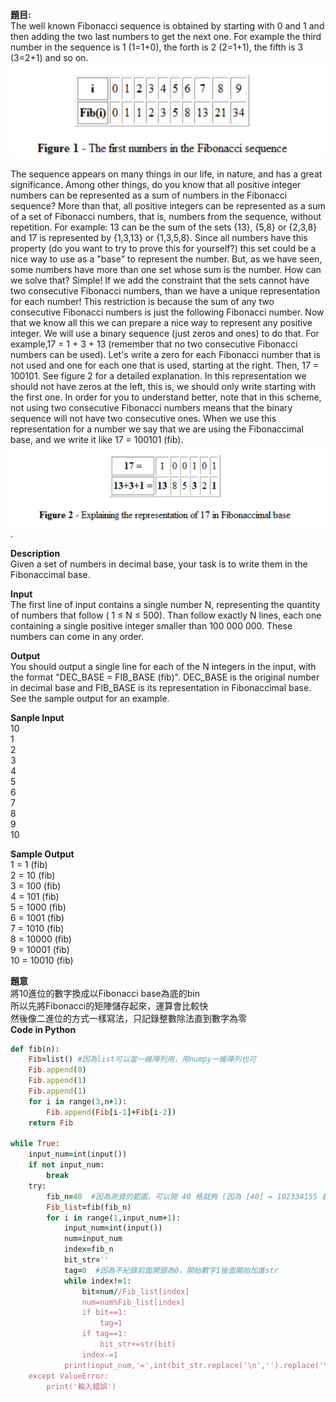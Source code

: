 **題目:**  
The well known Fibonacci sequence is obtained by starting with 0 and 1 and then adding the two last numbers to get the next one. For example the third number in the sequence is 1 (1=1+0), the forth is 2 (2=1+1), the fifth is 3 (3=2+1) and so on.   
![image](https://github.com/Adalyne/CPE/blob/31e436664804d855afde8cf7deb26156c7854755/CPE49/Fibonacci.png)

The sequence appears on many things in our life, in nature, and has a great significance. Among other things, do you know that all positive integer numbers can be represented as a sum of numbers in the Fibonacci sequence? More than that, all positive integers can be represented as a sum of a set of Fibonacci numbers, that is, numbers from the sequence, without repetition. For example: 13 can be the sum of the sets {13}, {5,8} or {2,3,8} and 17 is represented by {1,3,13} or {1,3,5,8}. Since all numbers have this property (do you want to try to prove this for yourself?) this set could be a nice way to use as a "base" to represent the number. But, as we have seen, some numbers have more than one set whose sum is the number. How can we solve that? Simple! If we add the constraint that the sets cannot have two consecutive Fibonacci numbers, than we have a unique representation for each number! This restriction is because the sum of any two consecutive Fibonacci numbers is just the following Fibonacci number.
Now that we know all this we can prepare a nice way to represent any positive integer. We will use a binary sequence (just zeros and ones) to do that. For example,17 = 1 + 3 + 13 (remember that no two consecutive Fibonacci numbers can be used). Let's write a zero for each Fibonacci number that is not used and one for each one that is used, starting at the right. Then, 17 = 100101. See figure 2 for a detailed explanation. In this representation we should not have zeros at the left, this is, we should only write starting with the first one. In order for you to understand better, note that in this scheme, not using two consecutive Fibonacci numbers means that the binary sequence will not have two consecutive ones. When we use this representation for a number we say that we are using the Fibonaccimal base, and we write it like 17 = 100101 (fib).
![image](https://github.com/Adalyne/CPE/blob/5fb1994eccd4eab64d4e7a3031f4a51ce420499f/CPE49/Fibonacci%20base.png).

**Description**  
Given a set of numbers in decimal base, your task is to write them in the Fibonaccimal base.

**Input**  
The first line of input contains a single number N, representing the quantity of numbers that follow ( 1 ≤ N ≤ 500).
Than follow exactly N lines, each one containing a single positive integer smaller than 100 000 000. These numbers can come in any order.

**Output**  
You should output a single line for each of the N integers in the input, with the format "DEC_BASE = FIB_BASE (fib)". DEC_BASE is the original number in decimal base and FIB_BASE is its representation in Fibonaccimal base. See the sample output for an example.


**Sanple Input**  
10  
1   
2   
3  
4  
5  
6  
7  
8  
9  
10  

**Sample Output**  
1 = 1 (fib)  
2 = 10 (fib)  
3 = 100 (fib)  
4 = 101 (fib)  
5 = 1000 (fib)  
6 = 1001 (fib)  
7 = 1010 (fib)  
8 = 10000 (fib)  
9 = 10001 (fib)   
10 = 10010 (fib)  

**題意**  
將10進位的數字換成以Fibonacci base為底的bin  
所以先將Fibonacci的矩陣儲存起來，運算會比較快  
然後像二進位的方式一樣寫法，只記錄整數除法直到數字為零  
**Code in Python**  
```ruby  
def fib(n):
    Fib=list() #因為list可以當一維陣列用，用numpy一維陣列也可
    Fib.append(0)
    Fib.append(1)
    Fib.append(1)
    for i in range(3,n+1):  
        Fib.append(Fib[i-1]+Fib[i-2])
    return Fib

while True:
    input_num=int(input())
    if not input_num:
        break
    try:
        fib_n=40  #因為測資的範圍，可以開 40 格就夠 (因為 [40] = 102334155 超過範圍)
        Fib_list=fib(fib_n)
        for i in range(1,input_num+1):
            input_num=int(input())
            num=input_num
            index=fib_n
            bit_str=''
            tag=0  #因為不紀錄前面開頭為0，開始數字1後面開始加進str
            while index!=1:
                bit=num//Fib_list[index]
                num=num%Fib_list[index]
                if bit==1:
                    tag=1 
                if tag==1:
                    bit_str+=str(bit)
                index-=1
            print(input_num,'=',int(bit_str.replace('\n','').replace('\r','')),'(fib)')  #最後的格式為1=1(fib), 所以將\r\n換掉，以免換行或空格導致格式不對
    except ValueError:
        print('輸入錯誤')
```
